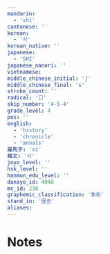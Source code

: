 ```yaml
---
mandarin:
  - 'shǐ'
cantonese: ''
korean:
  - '사'
korean_native: ''
japanese:
  - 'SHI'
japanese_nanori: ''
vietnamese:
middle_chinese_initial: 'ʃ'
middle_chinese_final: 'ɨ'
stroke_count: ''
radical: '口'
skip_number: '4-5-4'
grade_level: 4
pos: ''
english:
  - 'history'
  - 'chronicle'
  - 'annals'
羅馬字: 'si'
韓文: '시'
joyo_level: ''
hsk_level: ''
hanmun_edu_level: ''
danayo_id: 4048
mc_id: 238
graphemic_classification: '象形'
stand_in: '歴史'
aliases:
---
```


# Notes
